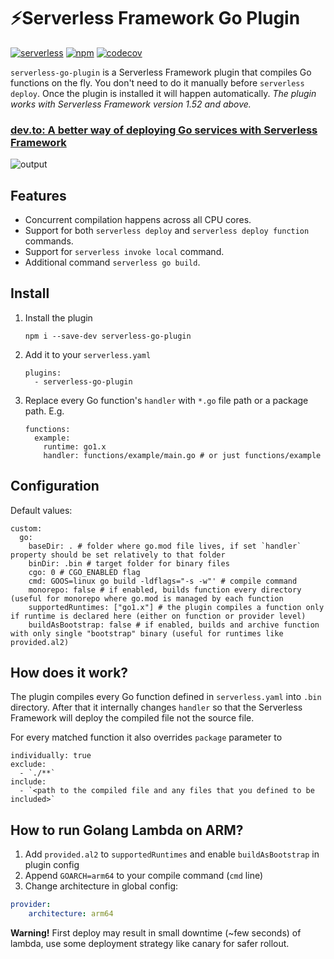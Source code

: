 # ⚡️Serverless Framework Go Plugin

[![serverless](http://public.serverless.com/badges/v3.svg)](http://www.serverless.com)
[![npm](https://img.shields.io/npm/v/serverless-go-plugin)](https://www.npmjs.com/package/serverless-go-plugin)
[![codecov](https://codecov.io/gh/mthenw/serverless-go-plugin/branch/master/graph/badge.svg)](https://codecov.io/gh/mthenw/serverless-go-plugin)

`serverless-go-plugin` is a Serverless Framework plugin that compiles Go functions on the fly. You don't need to do it manually before `serverless deploy`. Once the plugin is installed it will happen automatically. *The plugin works with Serverless Framework version 1.52 and above.*

### [dev.to: A better way of deploying Go services with Serverless Framework](https://dev.to/mthenw/a-better-way-of-deploying-go-services-with-serverless-framework-41c4)

![output](https://user-images.githubusercontent.com/455261/73918022-fb952e00-48c0-11ea-9120-a7f34ad1ae55.gif)

## Features

- Concurrent compilation happens across all CPU cores.
- Support for both `serverless deploy` and `serverless deploy function` commands.
- Support for `serverless invoke local` command.
- Additional command `serverless go build`.

## Install


1. Install the plugin

    ```
    npm i --save-dev serverless-go-plugin
    ```

1. Add it to your `serverless.yaml`

    ```
    plugins:
      - serverless-go-plugin
    ```

1. Replace every Go function's `handler` with `*.go` file path or a package path. E.g.

    ```
    functions:
      example:
        runtime: go1.x
        handler: functions/example/main.go # or just functions/example
    ```

## Configuration

Default values:

```
custom:
  go:
    baseDir: . # folder where go.mod file lives, if set `handler` property should be set relatively to that folder
    binDir: .bin # target folder for binary files
    cgo: 0 # CGO_ENABLED flag
    cmd: GOOS=linux go build -ldflags="-s -w"' # compile command
    monorepo: false # if enabled, builds function every directory (useful for monorepo where go.mod is managed by each function
    supportedRuntimes: ["go1.x"] # the plugin compiles a function only if runtime is declared here (either on function or provider level) 
    buildAsBootstrap: false # if enabled, builds and archive function with only single "bootstrap" binary (useful for runtimes like provided.al2)
```

## How does it work?

The plugin compiles every Go function defined in `serverless.yaml` into `.bin` directory. After that it internally changes `handler` so that the Serverless Framework will deploy the compiled file not the source file.

For every matched function it also overrides `package` parameter to

```
individually: true
exclude:
  - `./**`
include:
  - `<path to the compiled file and any files that you defined to be included>`
```

## How to run Golang Lambda on ARM?

1. Add `provided.al2` to `supportedRuntimes` and enable `buildAsBootstrap` in plugin config
2. Append `GOARCH=arm64` to your compile command (`cmd` line)
3. Change architecture in global config:
```yaml
provider:
    architecture: arm64
```   

**Warning!** First deploy may result in small downtime (~few seconds) of lambda, use some deployment strategy like canary for safer rollout.
